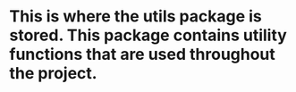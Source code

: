 # This is where the utils package is stored. This package contains utility functions that are used throughout the project.